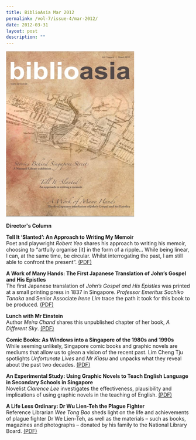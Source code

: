 ```yaml
---
title: BiblioAsia Mar 2012
permalink: /vol-7/issue-4/mar-2012/
date: 2012-03-31
layout: post
description: ""
---
```

<img style="width: 350px; height: 450px;" src="/images/vol-7-issue-4/A1.JPG">

**Director's Column**

**Tell It ‘Slanted’: An Approach to Writing My Memoir**<br>
Poet and playwright *Robert Yeo* shares his approach to writing his memoir, choosing to “artfully organise [it] in the form of a ripple… While being linear, I can, at the same time, be circular. Whilst interrogating the past, I am still able to confront the present”. [(PDF)](/files/pdf/vol-7/issue-4/v7-issue4_WritingMemoir.pdf)
 
**A Work of Many Hands: The First Japanese Translation of John’s Gospel and His Epistles**<br>
The first Japanese translation of *John’s Gospel and His Epistles* was printed at a small printing press in 1837 in Singapore. *Professor Emeritus Sachiko Tanaka* and Senior Associate *Irene Lim* trace the path it took for this book to be produced. [(PDF)](/files/pdf/vol-7/issue-4/v7-issue4_JohnGospelEpistles.pdf)

**Lunch with Mr Einstein**<br>Author *Meira Chand* shares this unpublished chapter of her book, *A Different Sky*. [(PDF)](/files/pdf/vol-7/issue-4/v7-issue4_EinsteinLunch.pdf)

**Comic Books: As Windows into a Singapore of the 1980s and 1990s**<br>
While seeming unlikely, Singapore comic books and graphic novels are mediums that allow us to glean a vision of the recent past. Lim Cheng Tju spotlights *Unfortunate Lives* and *Mr Kiasu* and unpacks what they reveal about the past two decades. [(PDF)](/files/pdf/vol-7/issue-4/v7-issue4_ComicBooks.pdf)

**An Experimental Study: Using Graphic Novels to Teach English Language in Secondary Schools in Singapore**<br>
Novelist *Clarence Lee* investigates the effectiveness, plausibility and implications of using graphic novels in the teaching of English.  [(PDF)](/files/pdf/vol-7/issue-4/v7-issue4_GraphicNovels.pdf)

**A Life Less Ordinary: Dr Wu Lien-Teh the Plague Fighter**<br>
Reference Librarian *Wee Tong Bao* sheds light on the life and achievements of plague fighter Dr We Lien-Teh, as well as the materials – such as books, magazines and photographs – donated by his family to the National Library Board. [(PDF)](/files/pdf/vol-7/issue-4/v7-issue4_WuLienTeh.pdf)